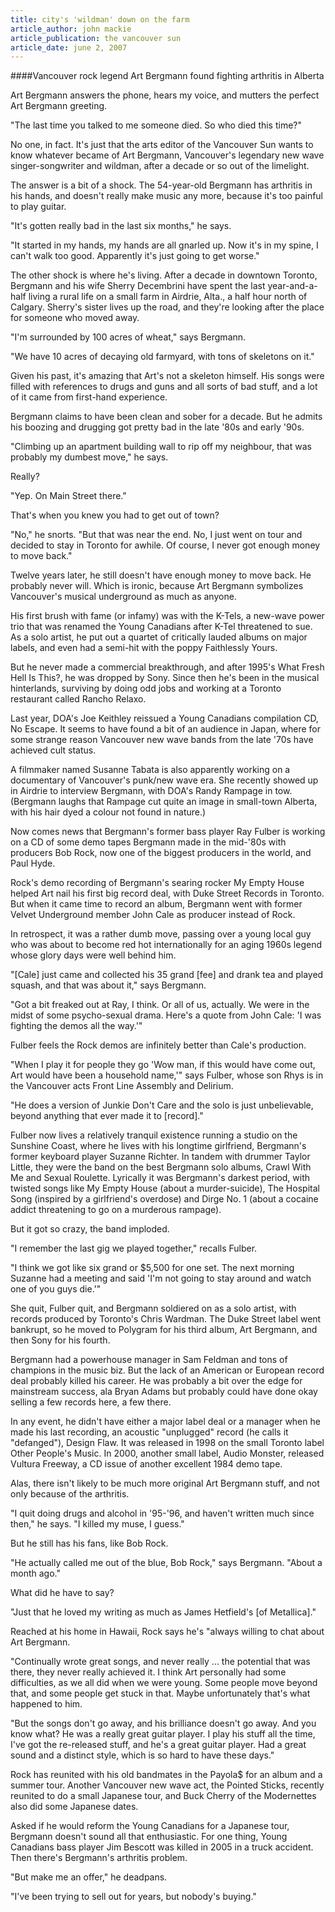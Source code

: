 ```yaml
---
title: city's 'wildman' down on the farm
article_author: john mackie
article_publication: the vancouver sun
article_date: june 2, 2007
---
```

####Vancouver rock legend Art Bergmann found fighting arthritis in Alberta  
  
Art Bergmann answers the phone, hears my voice, and mutters the perfect Art Bergmann greeting.  
  
"The last time you talked to me someone died. So who died this time?"  
  
No one, in fact. It's just that the arts editor of the Vancouver Sun wants to know whatever became of Art Bergmann, Vancouver's legendary new wave singer-songwriter and wildman, after a decade or so out of the limelight.  
  
The answer is a bit of a shock. The 54-year-old Bergmann has arthritis in his hands, and doesn't really make music any more, because it's too painful to play guitar.  
  
"It's gotten really bad in the last six months," he says.  
  
"It started in my hands, my hands are all gnarled up. Now it's in my spine, I can't walk too good. Apparently it's just going to get worse."  
  
The other shock is where he's living. After a decade in downtown Toronto, Bergmann and his wife Sherry Decembrini have spent the last year-and-a-half living a rural life on a small farm in Airdrie, Alta., a half hour north of Calgary. Sherry's sister lives up the road, and they're looking after the place for someone who moved away.  
  
"I'm surrounded by 100 acres of wheat," says Bergmann.  
  
"We have 10 acres of decaying old farmyard, with tons of skeletons on it."  
  
Given his past, it's amazing that Art's not a skeleton himself. His songs were filled with references to drugs and guns and all sorts of bad stuff, and a lot of it came from first-hand experience.  
  
Bergmann claims to have been clean and sober for a decade. But he admits his boozing and drugging got pretty bad in the late '80s and early '90s.  
  
"Climbing up an apartment building wall to rip off my neighbour, that was probably my dumbest move," he says.  
  
Really?  
  
"Yep. On Main Street there."  
  
That's when you knew you had to get out of town?  
  
"No," he snorts. "But that was near the end. No, I just went on tour and decided to stay in Toronto for awhile. Of course, I never got enough money to move back."  
  
Twelve years later, he still doesn't have enough money to move back. He probably never will. Which is ironic, because Art Bergmann symbolizes Vancouver's musical underground as much as anyone.  
  
His first brush with fame (or infamy) was with the K-Tels, a new-wave power trio that was renamed the Young Canadians after K-Tel threatened to sue. As a solo artist, he put out a quartet of critically lauded albums on major labels, and even had a semi-hit with the poppy Faithlessly Yours.  
  
But he never made a commercial breakthrough, and after 1995's What Fresh Hell Is This?, he was dropped by Sony. Since then he's been in the musical hinterlands, surviving by doing odd jobs and working at a Toronto restaurant called Rancho Relaxo.  
  
Last year, DOA's Joe Keithley reissued a Young Canadians compilation CD, No Escape. It seems to have found a bit of an audience in Japan, where for some strange reason Vancouver new wave bands from the late '70s have achieved cult status.  
  
A filmmaker named Susanne Tabata is also apparently working on a documentary of Vancouver's punk/new wave era. She recently showed up in Airdrie to interview Bergmann, with DOA's Randy Rampage in tow. (Bergmann laughs that Rampage cut quite an image in small-town Alberta, with his hair dyed a colour not found in nature.)  
  
Now comes news that Bergmann's former bass player Ray Fulber is working on a CD of some demo tapes Bergmann made in the mid-'80s with producers Bob Rock, now one of the biggest producers in the world, and Paul Hyde.  
  
Rock's demo recording of Bergmann's searing rocker My Empty House helped Art nail his first big record deal, with Duke Street Records in Toronto. But when it came time to record an album, Bergmann went with former Velvet Underground member John Cale as producer instead of Rock.  
  
In retrospect, it was a rather dumb move, passing over a young local guy who was about to become red hot internationally for an aging 1960s legend whose glory days were well behind him.  
  
"[Cale] just came and collected his 35 grand [fee] and drank tea and played squash, and that was about it," says Bergmann.  
  
"Got a bit freaked out at Ray, I think. Or all of us, actually. We were in the midst of some psycho-sexual drama. Here's a quote from John Cale: 'I was fighting the demos all the way.'"  
  
Fulber feels the Rock demos are infinitely better than Cale's production.  
  
"When I play it for people they go 'Wow man, if this would have come out, Art would have been a household name,'" says Fulber, whose son Rhys is in the Vancouver acts Front Line Assembly and Delirium.  
  
"He does a version of Junkie Don't Care and the solo is just unbelievable, beyond anything that ever made it to [record]."  
  
Fulber now lives a relatively tranquil existence running a studio on the Sunshine Coast, where he lives with his longtime girlfriend, Bergmann's former keyboard player Suzanne Richter. In tandem with drummer Taylor Little, they were the band on the best Bergmann solo albums, Crawl With Me and Sexual Roulette. Lyrically it was Bergmann's darkest period, with twisted songs like My Empty House (about a murder-suicide), The Hospital Song (inspired by a girlfriend's overdose) and Dirge No. 1 (about a cocaine addict threatening to go on a murderous rampage).  
  
But it got so crazy, the band imploded.  
  
"I remember the last gig we played together," recalls Fulber.  
  
"I think we got like six grand or $5,500 for one set. The next morning Suzanne had a meeting and said 'I'm not going to stay around and watch one of you guys die.'"  
  
She quit, Fulber quit, and Bergmann soldiered on as a solo artist, with records produced by Toronto's Chris Wardman. The Duke Street label went bankrupt, so he moved to Polygram for his third album, Art Bergmann, and then Sony for his fourth.  
  
Bergmann had a powerhouse manager in Sam Feldman and tons of champions in the music biz. But the lack of an American or European record deal probably killed his career. He was probably a bit over the edge for mainstream success, ala Bryan Adams but probably could have done okay selling a few records here, a few there.  
  
In any event, he didn't have either a major label deal or a manager when he made his last recording, an acoustic "unplugged" record (he calls it "defanged"), Design Flaw. It was released in 1998 on the small Toronto label Other People's Music. In 2000, another small label, Audio Monster, released Vultura Freeway, a CD issue of another excellent 1984 demo tape.  
  
Alas, there isn't likely to be much more original Art Bergmann stuff, and not only because of the arthritis.  
  
"I quit doing drugs and alcohol in '95-'96, and haven't written much since then," he says. "I killed my muse, I guess."  
  
But he still has his fans, like Bob Rock.  
  
"He actually called me out of the blue, Bob Rock," says Bergmann. "About a month ago."  
  
What did he have to say?  
  
"Just that he loved my writing as much as James Hetfield's [of Metallica]."  
  
Reached at his home in Hawaii, Rock says he's "always willing to chat about Art Bergmann.  
  
"Continually wrote great songs, and never really ... the potential that was there, they never really achieved it. I think Art personally had some difficulties, as we all did when we were young. Some people move beyond that, and some people get stuck in that. Maybe unfortunately that's what happened to him.  
  
"But the songs don't go away, and his brilliance doesn't go away. And you know what? He was a really great guitar player. I play his stuff all the time, I've got the re-released stuff, and he's a great guitar player. Had a great sound and a distinct style, which is so hard to have these days."  
  
Rock has reunited with his old bandmates in the Payola$ for an album and a summer tour. Another Vancouver new wave act, the Pointed Sticks, recently reunited to do a small Japanese tour, and Buck Cherry of the Modernettes also did some Japanese dates.  
  
Asked if he would reform the Young Canadians for a Japanese tour, Bergmann doesn't sound all that enthusiastic. For one thing, Young Canadians bass player Jim Bescott was killed in 2005 in a truck accident. Then there's Bergmann's arthritis problem.  
  
"But make me an offer," he deadpans.  
  
"I've been trying to sell out for years, but nobody's buying."  
